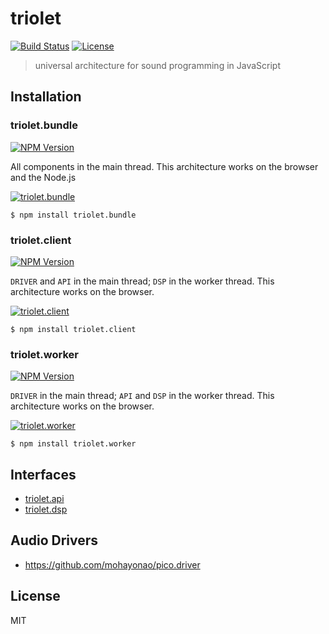 # triolet
[![Build Status](http://img.shields.io/travis/mohayonao/triolet.svg?style=flat-square)](https://travis-ci.org/mohayonao/triolet)
[![License](http://img.shields.io/badge/license-MIT-brightgreen.svg?style=flat-square)](http://mohayonao.mit-license.org/)

> universal architecture for sound programming in JavaScript

## Installation

### triolet.bundle
[![NPM Version](http://img.shields.io/npm/v/triolet.bundle.svg?style=flat-square)](https://www.npmjs.org/package/triolet.bundle)

All components in the main thread. This architecture works on the browser and the Node.js

[![triolet.bundle](https://raw.githubusercontent.com/wiki/mohayonao/triolet/images/triolet.bundle.png)](https://github.com/mohayonao/triolet/tree/master/triolet.bundle)

```
$ npm install triolet.bundle
```

### triolet.client
[![NPM Version](http://img.shields.io/npm/v/triolet.client.svg?style=flat-square)](https://www.npmjs.org/package/triolet.client)

`DRIVER` and `API` in the main thread; `DSP` in the worker thread. This architecture works on the browser.

[![triolet.client](https://raw.githubusercontent.com/wiki/mohayonao/triolet/images/triolet.client.png)](https://github.com/mohayonao/triolet/tree/master/triolet.client)

```
$ npm install triolet.client
```

### triolet.worker
[![NPM Version](http://img.shields.io/npm/v/triolet.worker.svg?style=flat-square)](https://www.npmjs.org/package/triolet.worker)

`DRIVER` in the main thread; `API` and `DSP` in the worker thread. This architecture works on the browser.

[![triolet.worker](https://raw.githubusercontent.com/wiki/mohayonao/triolet/images/triolet.worker.png)](https://github.com/mohayonao/triolet/tree/master/triolet.worker)

```
$ npm install triolet.worker
```

## Interfaces

- [triolet.api](https://github.com/mohayonao/triolet/tree/master/triolet.api)
- [triolet.dsp](https://github.com/mohayonao/triolet/tree/master/triolet.dsp)

## Audio Drivers

- https://github.com/mohayonao/pico.driver

## License

MIT
